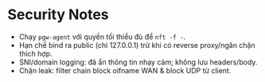 # Security Notes

- Chạy `pgw-agent` với quyền tối thiểu đủ để `nft -f -`.
- Hạn chế bind ra public (chỉ 127.0.0.1) trừ khi có reverse proxy/ngăn chặn thích hợp.
- SNI/domain logging: đã ẩn thông tin nhạy cảm; không lưu headers/body.
- Chặn leak: filter chain block oifname WAN & block UDP từ client.
